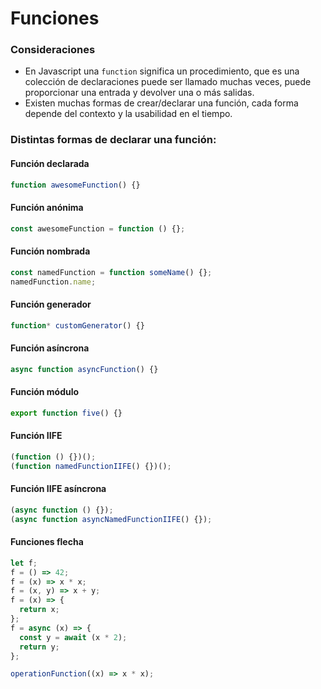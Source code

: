 # Funciones

### Consideraciones

- En Javascript una `function` significa un procedimiento, que es una colección de declaraciones puede ser llamado muchas veces, puede proporcionar una entrada y devolver una o más salidas.
- Existen muchas formas de crear/declarar una función, cada forma depende del contexto y la usabilidad en el tiempo.

### Distintas formas de declarar una función:

#### Función declarada

```javascript
function awesomeFunction() {}
```

#### Función anónima

```javascript
const awesomeFunction = function () {};
```

#### Función nombrada

```javascript
const namedFunction = function someName() {};
namedFunction.name;
```

#### Función generador

```javascript
function* customGenerator() {}
```

#### Función asíncrona

```javascript
async function asyncFunction() {}
```

#### Función módulo

```javascript
export function five() {}
```

#### Función IIFE

```javascript
(function () {})();
(function namedFunctionIIFE() {})();
```

#### Función IIFE asíncrona

```javascript
(async function () {});
(async function asyncNamedFunctionIIFE() {});
```

#### Funciones flecha

```javascript
let f;
f = () => 42;
f = (x) => x * x;
f = (x, y) => x + y;
f = (x) => {
  return x;
};
f = async (x) => {
  const y = await (x * 2);
  return y;
};

operationFunction((x) => x * x);
```
